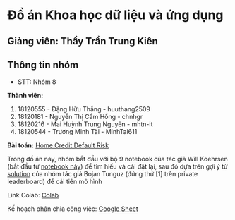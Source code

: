 # Đồ án Khoa học dữ liệu và ứng dụng
## Giảng viên: Thầy Trần Trung Kiên

## Thông tin nhóm
- STT: Nhóm 8

**Thành viên:**
1. 18120555 - Đặng Hữu Thắng - huuthang2509
2. 18120181 - Nguyễn Thị Cẩm Hồng - chnhgr
3. 18120216 - Mai Huỳnh Trung Nguyên - mhtn-it
4. 18120544 - Trương Minh Tài - MinhTai611

**Bài toán:** [Home Credit Default Risk](https://www.kaggle.com/c/home-credit-default-risk/overview)

Trong đồ án này, nhóm bắt đầu với bộ 9 notebook của tác giả Will Koehrsen (bắt đầu từ [notebook này](https://www.kaggle.com/willkoehrsen/start-here-a-gentle-introduction#Introduction:-Home-Credit-Default-Risk-Competition)) để tìm hiểu và cài đặt lại, sau đó dựa trên gợi ý từ [solution](https://www.kaggle.com/c/home-credit-default-risk/discussion/64821) của nhóm tác giả Bojan Tunguz (đứng thứ [1] trên private leaderboard) để cải tiến mô hình

Link Colab: [Colab](https://colab.research.google.com/github/huuthang2509/Applied_DS/blob/main/HomeCredit.ipynb)

Kế hoạch phân chia công việc: [Google Sheet](https://docs.google.com/spreadsheets/d/1mzDQTiphrRJDpegYEPeiQmZTkZlN5Qq2nrwYgEuwhTQ/edit?usp=sharing)
